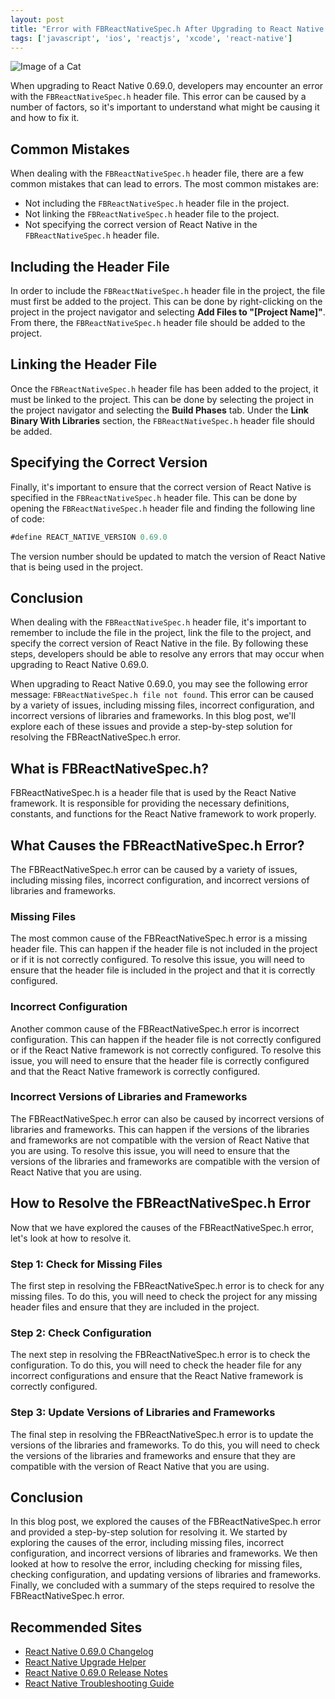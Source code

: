 ```yaml
---
layout: post
title: "Error with FBReactNativeSpec.h After Upgrading to React Native 0.69.0"
tags: ['javascript', 'ios', 'reactjs', 'xcode', 'react-native']
---
```


![Image of a Cat](http://source.unsplash.com/1600x900/?cat)

When upgrading to React Native 0.69.0, developers may encounter an error with the `FBReactNativeSpec.h` header file. This error can be caused by a number of factors, so it's important to understand what might be causing it and how to fix it.

## Common Mistakes

When dealing with the `FBReactNativeSpec.h` header file, there are a few common mistakes that can lead to errors. The most common mistakes are:

- Not including the `FBReactNativeSpec.h` header file in the project.
- Not linking the `FBReactNativeSpec.h` header file to the project.
- Not specifying the correct version of React Native in the `FBReactNativeSpec.h` header file.

## Including the Header File

In order to include the `FBReactNativeSpec.h` header file in the project, the file must first be added to the project. This can be done by right-clicking on the project in the project navigator and selecting **Add Files to "[Project Name]"**. From there, the `FBReactNativeSpec.h` header file should be added to the project.

## Linking the Header File

Once the `FBReactNativeSpec.h` header file has been added to the project, it must be linked to the project. This can be done by selecting the project in the project navigator and selecting the **Build Phases** tab. Under the **Link Binary With Libraries** section, the `FBReactNativeSpec.h` header file should be added.

## Specifying the Correct Version

Finally, it's important to ensure that the correct version of React Native is specified in the `FBReactNativeSpec.h` header file. This can be done by opening the `FBReactNativeSpec.h` header file and finding the following line of code:

```javascript
#define REACT_NATIVE_VERSION 0.69.0
```

The version number should be updated to match the version of React Native that is being used in the project.

## Conclusion

When dealing with the `FBReactNativeSpec.h` header file, it's important to remember to include the file in the project, link the file to the project, and specify the correct version of React Native in the file. By following these steps, developers should be able to resolve any errors that may occur when upgrading to React Native 0.69.0.

When upgrading to React Native 0.69.0, you may see the following error message: `FBReactNativeSpec.h file not found`. This error can be caused by a variety of issues, including missing files, incorrect configuration, and incorrect versions of libraries and frameworks. In this blog post, we'll explore each of these issues and provide a step-by-step solution for resolving the FBReactNativeSpec.h error.

## What is FBReactNativeSpec.h?

FBReactNativeSpec.h is a header file that is used by the React Native framework. It is responsible for providing the necessary definitions, constants, and functions for the React Native framework to work properly.

## What Causes the FBReactNativeSpec.h Error?

The FBReactNativeSpec.h error can be caused by a variety of issues, including missing files, incorrect configuration, and incorrect versions of libraries and frameworks. 

### Missing Files

The most common cause of the FBReactNativeSpec.h error is a missing header file. This can happen if the header file is not included in the project or if it is not correctly configured. To resolve this issue, you will need to ensure that the header file is included in the project and that it is correctly configured.

### Incorrect Configuration

Another common cause of the FBReactNativeSpec.h error is incorrect configuration. This can happen if the header file is not correctly configured or if the React Native framework is not correctly configured. To resolve this issue, you will need to ensure that the header file is correctly configured and that the React Native framework is correctly configured.

### Incorrect Versions of Libraries and Frameworks

The FBReactNativeSpec.h error can also be caused by incorrect versions of libraries and frameworks. This can happen if the versions of the libraries and frameworks are not compatible with the version of React Native that you are using. To resolve this issue, you will need to ensure that the versions of the libraries and frameworks are compatible with the version of React Native that you are using.

## How to Resolve the FBReactNativeSpec.h Error

Now that we have explored the causes of the FBReactNativeSpec.h error, let's look at how to resolve it. 

### Step 1: Check for Missing Files

The first step in resolving the FBReactNativeSpec.h error is to check for any missing files. To do this, you will need to check the project for any missing header files and ensure that they are included in the project.

### Step 2: Check Configuration

The next step in resolving the FBReactNativeSpec.h error is to check the configuration. To do this, you will need to check the header file for any incorrect configurations and ensure that the React Native framework is correctly configured.

### Step 3: Update Versions of Libraries and Frameworks

The final step in resolving the FBReactNativeSpec.h error is to update the versions of the libraries and frameworks. To do this, you will need to check the versions of the libraries and frameworks and ensure that they are compatible with the version of React Native that you are using.

## Conclusion

In this blog post, we explored the causes of the FBReactNativeSpec.h error and provided a step-by-step solution for resolving it. We started by exploring the causes of the error, including missing files, incorrect configuration, and incorrect versions of libraries and frameworks. We then looked at how to resolve the error, including checking for missing files, checking configuration, and updating versions of libraries and frameworks. Finally, we concluded with a summary of the steps required to resolve the FBReactNativeSpec.h error.
## Recommended Sites

- [React Native 0.69.0 Changelog](https://github.com/facebook/react-native/blob/master/CHANGELOG.md#0690-2020-07-22)
- [React Native Upgrade Helper](https://react-native-community.github.io/upgrade-helper/?from=0.68.0&to=0.69.0)
- [React Native 0.69.0 Release Notes](https://reactnative.dev/blog/2020/07/22/version-0.69)
- [React Native Troubleshooting Guide](https://reactnative.dev/docs/troubleshooting)